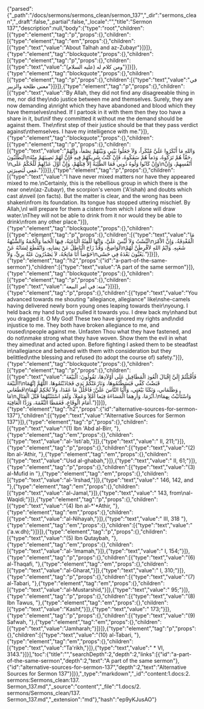 {"parsed":{"_path":"/docs/sermons/sermons_clean/sermon_137","_dir":"sermons_clean","_draft":false,"_partial":false,"_locale":"","title":"Sermon 137","description":null,"body":{"type":"root","children":[{"type":"element","tag":"p","props":{},"children":[{"type":"element","tag":"em","props":{},"children":[{"type":"text","value":"About Talhah and az-Zubayr"}]}]},{"type":"element","tag":"blockquote","props":{},"children":[{"type":"element","tag":"p","props":{},"children":[{"type":"text","value":"ومن كلام له (عليه السلام)"}]}]},{"type":"element","tag":"blockquote","props":{},"children":[{"type":"element","tag":"p","props":{},"children":[{"type":"text","value":"في معنى طلحة والزبير"}]}]},{"type":"element","tag":"p","props":{},"children":[{"type":"text","value":"By Allah, they did not find any disagreeable thing in me, nor did they\ndo justice between me and themselves. Surely, they are now demanding a\nright which they have abandoned and blood which they have themselves\nshed. If I partook in it with them then they too have a share in it, but\nif they committed it without me the demand should be against them. The\nfirst step of their justice should be that they pass verdict against\nthemselves. I have my intelligence with me."}]},{"type":"element","tag":"blockquote","props":{},"children":[{"type":"element","tag":"p","props":{},"children":[{"type":"text","value":"وَاللهِ مَا أَنْكَرُوا عَلَيَّ مُنْكَراً، وَلاَ جَعَلُوا بَيْنِي وَبَيْنَهُمْ نِصْفاً، وَإِنَّهُمْ لَيَطْلُبُونَ\nحَقّاً هُمْ تَرَكُوهُ، وَدَماً هُمْ سَفَكُوهُ، فَإِنْ كُنْتُ شَرِيكَهُمْ فِيهِ فَإِنَّ لَهُمْ نَصِيبَهُمْ مِنْهُ،\nوَإِنْ كَانُوا وَلُوهُ دُونِي فَمَا الطَّلِبَةُ إِلاَّ قِبَلَهُمْ، وَإِنَّ أَوَّلَ عَدْلِهِمْ لَلْحُكْمُ عَلَى\nأَنْفُسِهِمْ، وَإِنَّ مَعِي لَبَصِيرَتِي،"}]}]},{"type":"element","tag":"p","props":{},"children":[{"type":"text","value":"I have never mixed matters nor have they appeared mixed to me.\nCertainly, this is the rebellious group in which there is the near one\n(az-Zubayr), the scorpion's venom ('A'ishah) and doubts which cast a\nveil (on facts). But the matter is clear, and the wrong has been shaken\nfrom its foundation. Its tongue has stopped uttering mischief. By Allah,\nI will prepare for them a cistern from which I alone will draw water.\nThey will not be able to drink from it nor would they be able to drink\nfrom any other place."}]},{"type":"element","tag":"blockquote","props":{},"children":[{"type":"element","tag":"p","props":{},"children":[{"type":"text","value":"مَا لَبَّسْتُ وَلاَ لُبِّسَ عَلَيَّ، وَإِنَّهَا لَلْفِئَةُ الْبَاغِيَةُ، فِيهَا الْحَمأُ وَالْحُمَةُ وَالشُّبْهَةُ\nالْمُغْدِفَةُ، وَإِنَّ الاْمْرَ لَوَاضِحٌ، وَقَدْ زَاحَ الْبَاطِلُ عَنْ نِصَابِهِ، وَانْقَطَعَ لِسَانُهُ عَنْ\nشَغَبِهِ. وَايْمُ اللهِ لاَفْرِطَنَّ لَهُمْ حَوْضاً أَنَا مَاتِحُهُ، لاَ يَصْدُرُونَ عَنْهُ بِرِيٍّ، وَلاَ\nيَعُبُّونَ بَعْدَهُ فِي حَسْي."}]}]},{"type":"element","tag":"h2","props":{"id":"a-part-of-the-same-sermon"},"children":[{"type":"text","value":"A part of the same sermon"}]},{"type":"element","tag":"blockquote","props":{},"children":[{"type":"element","tag":"p","props":{},"children":[{"type":"text","value":"منه: في أمر البيعة"}]}]},{"type":"element","tag":"p","props":{},"children":[{"type":"text","value":"You advanced towards me shouting \"allegiance, allegiance\" like\nshe-camels having delivered newly born young ones leaping towards their\nyoung. I held back my hand but you pulled it towards you. I drew back my\nhand but you dragged it. O My God! These two have ignored my rights and\ndid injustice to me. They both have broken allegiance to me, and roused\npeople against me. Unfasten Thou what they have fastened, and do not\nmake strong what they have woven. Show them the evil in what they aimed\nat and acted upon. Before fighting I asked them to be steadfast in\nallegiance and behaved with them with consideration but they belittled\nthe blessing and refused (to adopt the course of) safety."}]},{"type":"element","tag":"blockquote","props":{},"children":[{"type":"element","tag":"p","props":{},"children":[{"type":"text","value":"فَأَقْبَلْتُمْ إِلَيَّ إِقْبَالَ الْعُوذِ الْمَطَافِيلِ عَلَى أَوْلاَدِهَا، تَقُولُونَ: الْبَيْعَةَ الْبَيْعَةَ!\nقَبَضْتُ كَفِّي فَبَسَطْتُمُوهَا، وَنَازَعَتْكُمْ يَدِي فَجَاذَبْتُمُوهَا. اللَّهُمَّ إنَّهُمَا قَطَعَاني\nوَظَلَمَاني، وَنَكَثَا بَيْعَتِي، وَأَلَّبَا النَّاسَ عَلَيَّ; فَاحْلُلْ مَا عَقَدَا، وَلاَ تُحْكِمْ لَهُمَا مَا\nأَبْرَمَا، وَأَرِهِمَا الْمَسَاءَةَ فِيَما أَمَّلاَ وَعَمِلاَ، وَلَقَدِ اسْتَثَبْتُهُمَا قَبْلَ الْقِتَالِ،\nوَاسْتَأْنَيْتُ بِهمَا أَمَامَ الْوِقَاعِ، فَغَمَطَا النِّعْمَةَ، وَرَدَّا الْعَافِيَةَ."}]}]},{"type":"element","tag":"h2","props":{"id":"alternative-sources-for-sermon-137"},"children":[{"type":"text","value":"Alternative Sources for Sermon 137"}]},{"type":"element","tag":"p","props":{},"children":[{"type":"text","value":"(1) Ibn 'Abd al-Birr, "},{"type":"element","tag":"em","props":{},"children":[{"type":"text","value":"al-'Isti'ab,"}]},{"type":"text","value":" II, 211;"}]},{"type":"element","tag":"p","props":{},"children":[{"type":"text","value":"(2) Ibn al-'Athir, "},{"type":"element","tag":"em","props":{},"children":[{"type":"text","value":"Usd al-ghabah,"}]},{"type":"text","value":" II, 61;"}]},{"type":"element","tag":"p","props":{},"children":[{"type":"text","value":"(3) al-Mufid in "},{"type":"element","tag":"em","props":{},"children":[{"type":"text","value":"al-'Irshad,"}]},{"type":"text","value":" 146, 142, and "},{"type":"element","tag":"em","props":{},"children":[{"type":"text","value":"al-Jamal,"}]},{"type":"text","value":" 143, from\nal-Waqidi;"}]},{"type":"element","tag":"p","props":{},"children":[{"type":"text","value":"(4) Ibn al-*'*Athir, "},{"type":"element","tag":"em","props":{},"children":[{"type":"text","value":"al-Nihayah,"}]},{"type":"text","value":" III, 318 "},{"type":"element","tag":"em","props":{},"children":[{"type":"text","value":"('a.w.dh);"}]}]},{"type":"element","tag":"p","props":{},"children":[{"type":"text","value":"(5) Ibn Qutaybah, "},{"type":"element","tag":"em","props":{},"children":[{"type":"text","value":"al-'Imamah,"}]},{"type":"text","value":" I, 154;"}]},{"type":"element","tag":"p","props":{},"children":[{"type":"text","value":"(6) al-Thaqafi, "},{"type":"element","tag":"em","props":{},"children":[{"type":"text","value":"al-Gharat,"}]},{"type":"text","value":" I, 310;"}]},{"type":"element","tag":"p","props":{},"children":[{"type":"text","value":"(7) al-Tabari, "},{"type":"element","tag":"em","props":{},"children":[{"type":"text","value":"al-Mustarshid,"}]},{"type":"text","value":" 95;"}]},{"type":"element","tag":"p","props":{},"children":[{"type":"text","value":"(8) Ibn Tawus, "},{"type":"element","tag":"em","props":{},"children":[{"type":"text","value":"Kashf,"}]},{"type":"text","value":" 173;"}]},{"type":"element","tag":"p","props":{},"children":[{"type":"text","value":"(9) Safwah, "},{"type":"element","tag":"em","props":{},"children":[{"type":"text","value":"Jamharah;"}]}]},{"type":"element","tag":"p","props":{},"children":[{"type":"text","value":"(10) al-Tabari, "},{"type":"element","tag":"em","props":{},"children":[{"type":"text","value":"Ta'rikh,"}]},{"type":"text","value":" * VI, 3143."}]}],"toc":{"title":"","searchDepth":2,"depth":2,"links":[{"id":"a-part-of-the-same-sermon","depth":2,"text":"A part of the same sermon"},{"id":"alternative-sources-for-sermon-137","depth":2,"text":"Alternative Sources for Sermon 137"}]}},"_type":"markdown","_id":"content:1.docs:2. sermons:Sermons_clean:137. Sermon_137.md","_source":"content","_file":"1.docs/2. sermons/Sermons_clean/137. Sermon_137.md","_extension":"md"},"hash":"ep9yKJusAO"}
